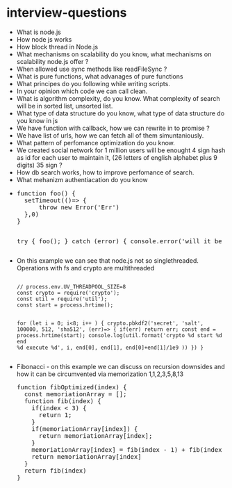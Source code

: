 # interview-questions

<ul>
<li>What is node.js
<li>How node js works
<li>How block thread in Node.js
<li>What mechanisms on scalability do you know, what mechanisms on scalability node.js offer ?
<li>When allowed use sync methods like readFileSync ?
<li>What is pure functions, what advanages of pure functions
<li>What principes do you following while writing scripts.
<li>In your opinion which code we can call clean.
<li>What is algorithm complexity, do you know. What complexity of search will be in sorted list, unsorted list.
<li>What type of data structure do you know, what type of data structure do you know in js
<li>We have function with callback, how we can rewrite in to promise ?
<li>We have list of urls, how we can fetch all of them simuntaniously.
<li>What pattern of perfomance optimization do you know.
<li>We created social network for 1 million users will be enought 4 sign hash as id for each user to maintain it, (26 letters of english alphabet plus 9 digits) 35 sign ?
<li>How db search works, how to improve perfomance of search.
<li>What mehanizm authentiacation do you know
  <li>
<pre>
function foo() {
  setTimeout(()=> {
      throw new Error('Err')
  },0)
}

try {
  foo();
} catch (error) {
  console.error('will it be fired');
}
</pre>
  <li>
On this example we can see that node.js not so singlethreaded. Operations with fs and crypto are multithreaded
<pre><code>
// process.env.UV_THREADPOOL_SIZE=8
const crypto = require('crypto');
const util = require('util');
const start = process.hrtime();

for (let i = 0; i<8; i++ ) {
  crypto.pbkdf2('secret', 'salt', 100000, 512, 'sha512', (err)=> {
    if(err) return err;
      const end = process.hrtime(start);
      console.log(util.format('crypto %d start %d end %d execute %d', 
      i, end[0], end[1], end[0]+end[1]/1e9
    ))
  })
}
</code></pre>
  <li>
Fibonacci - on this example we can discuss on recursion downsides and how it can be circumvented via memorization
1,1,2,3,5,8,13
<pre>
function fibOptimized(index) {
  const memoriationArray = [];
  function fib(index) {
    if(index < 3) {
      return 1;
    }
    if(memoriationArray[index]) {
      return memoriationArray[index];
    }
    memoriationArray[index] = fib(index - 1) + fib(index - 2);
    return memoriationArray[index]
  }
  return fib(index)
}
</pre>
 </ul>
